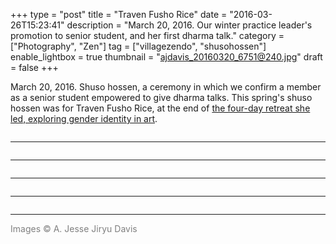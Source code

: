 +++
type = "post"
title = "Traven Fusho Rice"
date = "2016-03-26T15:23:41"
description = "March 20, 2016. Our winter practice leader's promotion to senior student, and her first dharma talk."
category = ["Photography", "Zen"]
tag = ["villagezendo", "shusohossen"]
enable_lightbox = true
thumbnail = "ajdavis_20160320_6751@240.jpg"
draft = false
+++

<p>March 20, 2016. Shuso hossen, a ceremony in which we confirm a member as a senior student empowered to give dharma talks. This spring's shuso hossen was for Traven Fusho Rice, at the end of <a href="https://villagezendo.org/events/urbansesshin2016/">the four-day retreat she led, exploring gender identity in art</a>.</p>
<p><img alt="" src="ajdavis_20160320_6751.jpg" /></p>
<hr />
<p><img alt="" src="ajdavis_20160320_6755.jpg" /></p>
<hr />
<p><img alt="" src="ajdavis_20160320_6761.jpg" /></p>
<hr />
<p><img alt="" src="ajdavis_20160320_6764.jpg" /></p>
<hr />
<p><img alt="" src="ajdavis_20160320_6776.jpg" /></p>
<hr />
<p><span style="color: gray">Images &copy; A. Jesse Jiryu Davis</span></p>
